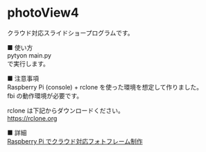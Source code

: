 # photoView4

クラウド対応スライドショープログラムです。  

■ 使い方  
pytyon main.py  
で実行します。  

■ 注意事項   
Raspberry Pi (console) + rclone を使った環境を想定して作りました。  
fbi の動作環境が必要です。  

rclone は下記からダウンロードください。  
https://rclone.org

■ 詳細  
[Raspberry Pi でクラウド対応フォトフレーム制作](https://snow-under.com/raspberry-pi-%e3%81%a7%e3%82%af%e3%83%a9%e3%82%a6%e3%83%89%e5%af%be%e5%bf%9c%e3%83%95%e3%82%a9%e3%83%88%e3%83%95%e3%83%ac%e3%83%bc%e3%83%a0%e5%88%b6%e4%bd%9c/)
